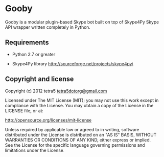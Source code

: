 Gooby
=====

Gooby is a modular plugin-based Skype bot built on top of Skype4Py Skype API
wrapper written completely in Python.

Requirements
------------

* Python 2.7 or greater

* Skype4Py library http://sourceforge.net/projects/skype4py/

Copyright and license
---------------------

Copyright (c) 2012 tetra5 <tetra5dotorg@gmail.com>

Licensed under The MIT License (MIT); you may not use this work except in
compliance with the License. You may obtain a copy of the License in the
LICENSE file, or at:

http://opensource.org/licenses/mit-license

Unless required by applicable law or agreed to in writing, software distributed
under the License is distributed on an "AS IS" BASIS, WITHOUT WARRANTIES OR
CONDITIONS OF ANY KIND, either express or implied. See the License for the
specific language governing permissions and limitations under the License.
